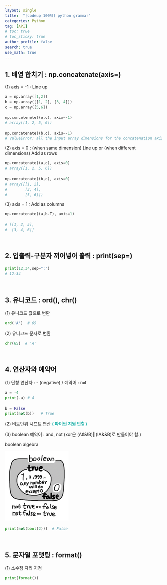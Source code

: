 ```yaml
---
layout: single  
title:  "[codeup 100제] python grammar"
categories: Python
tag: [API]
# toc: true
# toc_sticky: true
author_profile: false
search: true
use_math: true
---
```


## 1. 배열 합치기 : np.concatenate(axis=)

(1) axis = -1 : Line up <br/>


```python
a = np.array([1,2])
b = np.array([[1, 2], [3, 4]])
c = np.array([5,6])

np.concatenate((a,c), axis=-1)
# array([1, 2, 5, 6])

np.concatenate((b,c), axis=-1)
# ValueError: all the input array dimensions for the concatenation axis must match exactly
```

(2) axis = 0 : (when same dimension) Line up  or (when different dimensions) Add as rows <br/>


```python
np.concatenate((a,c), axis=0)
# array([1, 2, 5, 6])

np.concatenate((b,c), axis=0)
# array([[1, 2],
#        [3, 4],
#        [5, 6]])
```
(3) axis = 1 : Add as columns <br/>


```python
np.concatenate((a,b.T), axis=1)

# [[1, 2, 5],
#  [3, 4, 6]]
```
<br/>

## 2. 입출력-구분자 끼어넣어 출력 : print(sep=) <br/>
```python
print(12,34,sep=":")
# 12:34
```
<br/>

## 3. 유니코드 : ord(), chr()
(1) 유니코드 값으로 변환 <br/>
```python
ord('A')  # 65
```
(2) 유니코드 문자로 변환 <br/>
```python
chr(65)  # 'A'
```
<br/>

## 4. 연산자와 예약어
(1) 단항 연산자 : - (negative) / 예약어 : not
```python
a = -4
print(-a) # 4

b = False
print(not(b))   # True
```
(2) 비트단위 시프트 연산 **<span style="color:lightseagreen"> ( 파이썬 지원 안함 )</span>**

(3) boolean 예약어 : and, not (xor은 (A&&!B)||(!A&&B)로 만들어야 함.)

boolean algebra

<img src="/assets/images/2023-01-10-codeup/bool.png" alt="boolean algebra" style="zoom: 90%;" />

```python
print(not(bool(2)))  # False
```
<br/>

## 5. 문자열 포맷팅 : format()
(1) 소수점 자리 지정
```python
print(format()) 